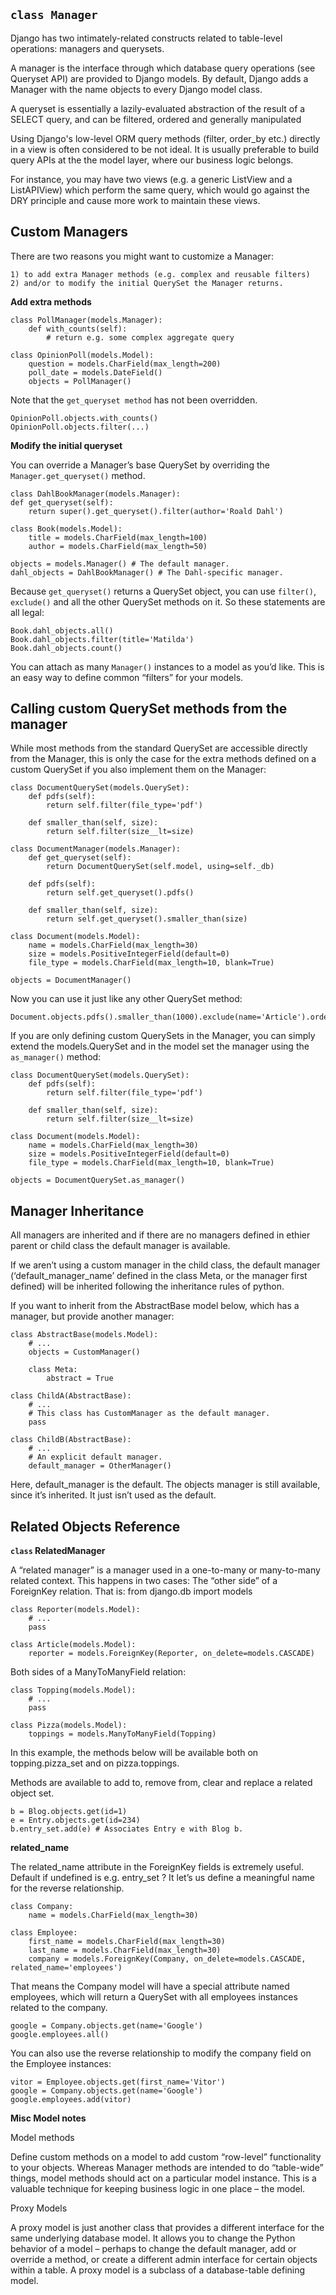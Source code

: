 ﻿`class Manager`
---------------


Django has two intimately-related constructs related to table-level operations: managers and querysets.

A manager is the interface through which database query operations (see Queryset API) are provided to Django models. By default, Django adds a Manager with the name objects to every Django model class.

A queryset is essentially a lazily-evaluated abstraction of the result of a SELECT query, and can be filtered, ordered and generally manipulated

Using Django's low-level ORM query methods (filter, order_by etc.) directly in a view is often considered to be not ideal. It is usually preferable to build query APIs at the the model layer, where our business logic belongs.

For instance, you may have two views (e.g. a generic ListView and a ListAPIView)
which perform the same query, which would go against the DRY principle and cause more work to maintain these views.

Custom Managers
---------------
There are two reasons you might want to customize a Manager:

    1) to add extra Manager methods (e.g. complex and reusable filters)
    2) and/or to modify the initial QuerySet the Manager returns.

**Add extra methods**

    class PollManager(models.Manager):
        def with_counts(self):
            # return e.g. some complex aggregate query

    class OpinionPoll(models.Model):
        question = models.CharField(max_length=200)
        poll_date = models.DateField()
        objects = PollManager()

Note that the `get_queryset method` has not been overridden.

    OpinionPoll.objects.with_counts()
    OpinionPoll.objects.filter(...)

**Modify the initial queryset**

You can override a Manager’s base QuerySet by overriding the `Manager.get_queryset()` method.

    class DahlBookManager(models.Manager):
    def get_queryset(self):
        return super().get_queryset().filter(author='Roald Dahl')

    class Book(models.Model):
        title = models.CharField(max_length=100)
        author = models.CharField(max_length=50)

    objects = models.Manager() # The default manager.
    dahl_objects = DahlBookManager() # The Dahl-specific manager.

Because `get_queryset()` returns a QuerySet object, you can use `filter()`, `exclude()` and all the other QuerySet methods on it. So these statements are all legal:

    Book.dahl_objects.all()
    Book.dahl_objects.filter(title='Matilda')
    Book.dahl_objects.count()

You can attach as many `Manager()` instances to a model as you’d like. This is an easy way to define common “filters” for your models.

Calling custom QuerySet methods from the manager
-------------------------------------------------

While most methods from the standard QuerySet are accessible directly from the Manager, this is only the case for the extra methods defined on a custom QuerySet if you also implement them on the Manager:

    class DocumentQuerySet(models.QuerySet):
        def pdfs(self):
            return self.filter(file_type='pdf')

        def smaller_than(self, size):
            return self.filter(size__lt=size)

    class DocumentManager(models.Manager):
        def get_queryset(self):
            return DocumentQuerySet(self.model, using=self._db)

        def pdfs(self):
            return self.get_queryset().pdfs()

        def smaller_than(self, size):
            return self.get_queryset().smaller_than(size)

    class Document(models.Model):
        name = models.CharField(max_length=30)
        size = models.PositiveIntegerField(default=0)
        file_type = models.CharField(max_length=10, blank=True)

    objects = DocumentManager()

Now you can use it just like any other QuerySet method:

    Document.objects.pdfs().smaller_than(1000).exclude(name='Article').order_by('name')

If you are only defining custom QuerySets in the Manager, you can simply extend the models.QuerySet and in the model set the manager using the `as_manager()` method:

    class DocumentQuerySet(models.QuerySet):
        def pdfs(self):
            return self.filter(file_type='pdf')

        def smaller_than(self, size):
            return self.filter(size__lt=size)

    class Document(models.Model):
        name = models.CharField(max_length=30)
        size = models.PositiveIntegerField(default=0)
        file_type = models.CharField(max_length=10, blank=True)

    objects = DocumentQuerySet.as_manager()

 Manager Inheritance
----------------------------

All managers are inherited and if there are no managers defined in ethier parent or child class the default manager is available.

If we aren’t using a custom manager in the child class, the default manager (‘default_manager_name’ defined in the class Meta, or the manager first defined) will be inherited following the inheritance rules of python.

If you want to inherit from the AbstractBase model below, which has a manager, but provide another manager:

    class AbstractBase(models.Model):
        # ...
        objects = CustomManager()

        class Meta:
            abstract = True

    class ChildA(AbstractBase):
        # ...
        # This class has CustomManager as the default manager.
        pass

    class ChildB(AbstractBase):
        # ...
        # An explicit default manager.
        default_manager = OtherManager()

Here, default_manager is the default. The objects manager is still available, since it’s inherited. It just isn’t used as the default.

Related Objects Reference
--------------------------

**`class` RelatedManager**

A “related manager” is a manager used in a one-to-many or many-to-many related context. This happens in two cases:
The “other side” of a ForeignKey relation. That is:
from django.db import models

    class Reporter(models.Model):
        # ...
        pass

    class Article(models.Model):
        reporter = models.ForeignKey(Reporter, on_delete=models.CASCADE)
    
Both sides of a ManyToManyField relation:

    class Topping(models.Model):
        # ...
        pass

    class Pizza(models.Model):
        toppings = models.ManyToManyField(Topping)

In this example, the methods below will be available both on topping.pizza_set and on pizza.toppings.

Methods are available to add to, remove from, clear and replace a related object set.  
   
    b = Blog.objects.get(id=1)
    e = Entry.objects.get(id=234)
    b.entry_set.add(e) # Associates Entry e with Blog b.
  
**related_name**

The related_name attribute in the ForeignKey fields is extremely useful. Default if undefined is e.g. entry_set ? It let’s us define a meaningful name for the reverse relationship.

    class Company:
        name = models.CharField(max_length=30)

    class Employee:
        first_name = models.CharField(max_length=30)
        last_name = models.CharField(max_length=30)
        company = models.ForeignKey(Company, on_delete=models.CASCADE, related_name='employees')

That means the Company model will have a special attribute named employees, which will return a QuerySet with all employees instances related to the company.

    google = Company.objects.get(name='Google')
    google.employees.all()

You can also use the reverse relationship to modify the company field on the Employee instances:

    vitor = Employee.objects.get(first_name='Vitor')
    google = Company.objects.get(name='Google')
    google.employees.add(vitor)

**Misc Model notes**

Model methods

Define custom methods on a model to add custom “row-level” functionality to your objects. Whereas Manager methods are intended to do “table-wide” things, model methods should act on a particular model instance.
This is a valuable technique for keeping business logic in one place – the model.

Proxy Models

A proxy model is just another class that provides a different interface for the same underlying database model.
It allows you to change the Python behavior of a model – perhaps to change the default manager, add or override a method, or create a different admin interface for certain objects within a table.
A proxy model is a subclass of a database-table defining model.  
